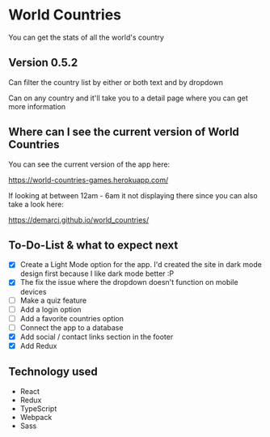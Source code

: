 # World Countries

You can get the stats of all the world's country

## Version 0.5.2

Can filter the country list by either or both text and by dropdown

Can on any country and it'll take you to a detail page where you can get more information

## Where can I see the current version of World Countries

You can see the current version of the app here:

https://world-countries-games.herokuapp.com/

If looking at between 12am - 6am it not displaying there since you can also take a look here:

https://demarcj.github.io/world_countries/

## To-Do-List & what to expect next
- [x] Create a Light Mode option for the app. I'd created the site in dark mode design first because I like dark mode better :P 
- [x] The fix the issue where the dropdown doesn't function on mobile devices
- [ ] Make a quiz feature
- [ ] Add a login option
- [ ] Add a favorite countries option
- [ ] Connect the app to a database
- [x] Add social / contact links section in the footer
- [x] Add Redux

## Technology used
* React
* Redux
* TypeScript
* Webpack
* Sass
